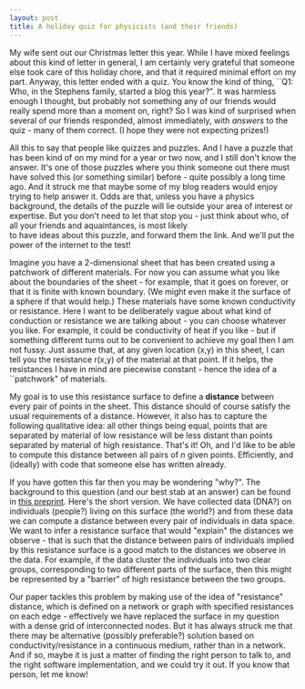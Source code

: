 ```yaml
---
layout: post
title: A holiday quiz for physicists (and their friends) 
---
```


My wife sent out our Christmas letter this year. While I have mixed
feelings about this kind of letter in general, 
I am certainly very grateful that someone else took
care of this holiday chore, and that it required minimal effort on my part.
Anyway, this letter ended with a quiz.
You know the kind of thing, ``Q1: Who, in the Stephens family,
started a blog this year?". It was harmless enough I thought, but probably
not something any of our friends would really spend more than a moment
on, right? So I was kind of surprised when several of our friends responded,
almost immediately, with *answers* to the quiz - many of them correct. 
(I hope they were not expecting prizes!) 

All this to say that people like quizzes and puzzles. And I have a puzzle
that has been kind of on my mind for a year or two now, and I still
don't know the answer. It's one of those puzzles where you think someone
out there must have solved this (or something similar)
before - quite possibly a long time ago.
And it struck me that maybe some of my blog readers would
enjoy trying to help answer it. Odds are that, unless you have a physics
background, the details of the puzzle
will lie outside your 
area of interest or expertise. 
But you don't need to let that stop you - just think about who,
of all your friends and aquaintances, is most likely  
to have ideas about this puzzle, and forward them the link.
And we'll put the power of the internet to the test!

Imagine you have a 2-dimensional sheet that has been created
using a patchwork of
different materials. For now you can assume what you like about the boundaries of the sheet -
for example, that it goes on forever, or that it is finite with known boundary.
(We might even make it the surface of a sphere if that would help.)
 These materials have some known
conductivity or resistance. Here I want to be deliberately
vague about what kind of conduction or resistance we are talking
about - you can choose whatever you like. For example, it could be conductivity
of heat if you like - but if something different turns out to be convenient
to achieve my goal then I am not fussy. 
Just assume that, at any given location (x,y)
in this sheet, I can tell you the resistance r(x,y) of the material at that point. If it helps,
the resistances I have in mind are piecewise constant - hence the idea of
a ``patchwork" of materials. 
 
My goal is to use this resistance surface to define a **distance** between every pair of points in the sheet. This distance should of course satisfy
the usual requirements of a distance. However, it also has to 
capture the following qualitative idea: all other things being equal,
points that are separated by material of low resistance will be less distant than points separated by material of high resistance.
That's it! Oh, and I'd like to be able to compute this distance between
all pairs of $n$ given points. Efficiently, and (ideally) with code that someone else has written already. 

If you have gotten this far then you may be wondering "why?".
The background to this question (and our best stab at an answer) 
can be found in 
[this preprint](http://biorxiv.org/content/early/2014/11/26/011809).
Here's the short version. We have collected data (DNA?) on
individuals (people?) living on this surface (the world?) and from
these data we can compute a distance between every pair of individuals
in data space. We want to infer a resistance surface
that would "explain" the distances we observe - that is 
such that the distance between pairs of individuals implied by 
this resistance surface
is a good match to the distances we observe in the data. For example,
if the data cluster the individuals into two clear groups, corresponding 
to two different parts of the surface, then this might be 
represented by a "barrier" of high resistance between the two groups. 

Our paper tackles this problem by making use of the idea of "resistance" distance, which is defined on a network or graph with specified resistances
on each edge - effectively we have replaced the surface in my question
with a dense grid of interconnected nodes. But it has always struck 
me that there may be alternative
(possibly preferable?) solution based on conductivity/resistance in a continuous medium, rather than in a network.
And if so, maybe it is just a matter of
finding the right person to talk to, and the right software implementation,
and we could try it out. If you know that person, let me know!

